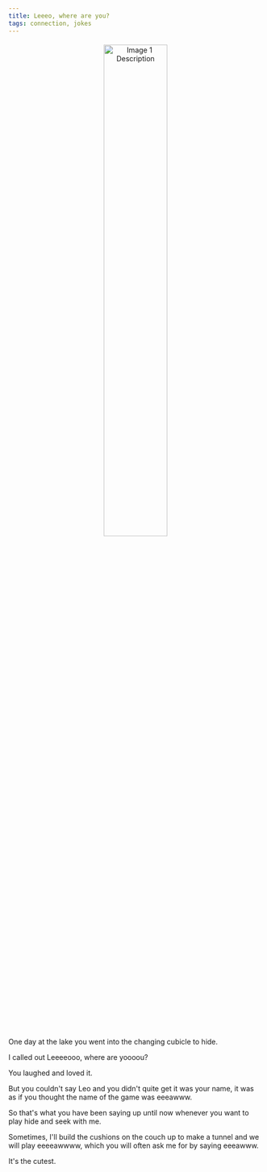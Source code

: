 ```yaml
---
title: Leeeo, where are you?
tags: connection, jokes
---
```


<div class="image-container" style="text-align: center;">
    <img src="assets/images/misc/eeaww.jpeg" style="width: 50%; margin: 5px;" alt="Image 1 Description">
</div>

One day at the lake you went into the changing cubicle to hide.

I called out Leeeeooo, where are yoooou?

You laughed and loved it.

But you couldn't say Leo and you didn't quite get it was your name, it was as if you thought the name of the game was eeeawww.

So that's what you have been saying up until now whenever you want to play hide and seek with me.

Sometimes, I'll build the cushions on the couch up to make a tunnel and we will play eeeeawwww, which you will often ask me for by saying eeeawww.

It's the cutest.
